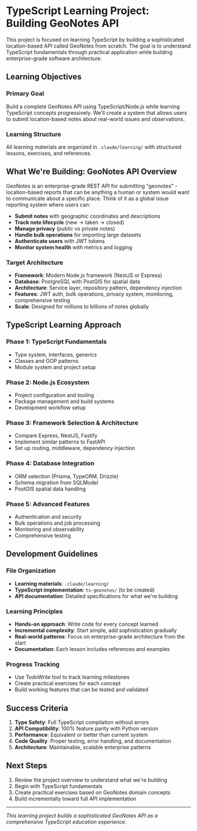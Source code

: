 # TypeScript Learning Project: Building GeoNotes API

This project is focused on learning TypeScript by building a sophisticated location-based API called GeoNotes from scratch. The goal is to understand TypeScript fundamentals through practical application while building enterprise-grade software architecture.

## Learning Objectives

### Primary Goal
Build a complete GeoNotes API using TypeScript/Node.js while learning TypeScript concepts progressively. We'll create a system that allows users to submit location-based notes about real-world issues and observations.

### Learning Structure
All learning materials are organized in `.claude/learning/` with structured lessons, exercises, and references.

## What We're Building: GeoNotes API Overview
GeoNotes is an enterprise-grade REST API for submitting "geonotes" - location-based reports that can be anything a human or system would want to communicate about a specific place. Think of it as a global issue reporting system where users can:

- **Submit notes** with geographic coordinates and descriptions
- **Track note lifecycle** (new → taken → closed)
- **Manage privacy** (public vs private notes)
- **Handle bulk operations** for importing large datasets
- **Authenticate users** with JWT tokens
- **Monitor system health** with metrics and logging

### Target Architecture
- **Framework**: Modern Node.js framework (NestJS or Express)
- **Database**: PostgreSQL with PostGIS for spatial data
- **Architecture**: Service layer, repository pattern, dependency injection
- **Features**: JWT auth, bulk operations, privacy system, monitoring, comprehensive testing
- **Scale**: Designed for millions to billions of notes globally

## TypeScript Learning Approach

### Phase 1: TypeScript Fundamentals
- Type system, interfaces, generics
- Classes and OOP patterns
- Module system and project setup

### Phase 2: Node.js Ecosystem
- Project configuration and tooling
- Package management and build systems
- Development workflow setup

### Phase 3: Framework Selection & Architecture
- Compare Express, NestJS, Fastify
- Implement similar patterns to FastAPI
- Set up routing, middleware, dependency injection

### Phase 4: Database Integration
- ORM selection (Prisma, TypeORM, Drizzle)
- Schema migration from SQLModel
- PostGIS spatial data handling

### Phase 5: Advanced Features
- Authentication and security
- Bulk operations and job processing
- Monitoring and observability
- Comprehensive testing

## Development Guidelines

### File Organization
- **Learning materials**: `.claude/learning/`
- **TypeScript implementation**: `ts-geonotes/` (to be created)
- **API documentation**: Detailed specifications for what we're building

### Learning Principles
- **Hands-on approach**: Write code for every concept learned
- **Incremental complexity**: Start simple, add sophistication gradually
- **Real-world patterns**: Focus on enterprise-grade architecture from the start
- **Documentation**: Each lesson includes references and examples

### Progress Tracking
- Use TodoWrite tool to track learning milestones
- Create practical exercises for each concept
- Build working features that can be tested and validated

## Success Criteria
1. **Type Safety**: Full TypeScript compilation without errors
2. **API Compatibility**: 100% feature parity with Python version
3. **Performance**: Equivalent or better than current system
4. **Code Quality**: Proper testing, error handling, and documentation
5. **Architecture**: Maintainable, scalable enterprise patterns

## Next Steps
1. Review the project overview to understand what we're building
2. Begin with TypeScript fundamentals
3. Create practical exercises based on GeoNotes domain concepts
4. Build incrementally toward full API implementation

---

*This learning project builds a sophisticated GeoNotes API as a comprehensive TypeScript education experience.*